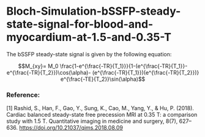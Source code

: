 # Bloch-Simulation-bSSFP-steady-state-signal-for-blood-and-myocardium-at-1.5-and-0.35-T
The bSSFP steady-state signal is given by the following equation:

$$M_{xy}= M_0 \frac{1-e^{\frac{-TR}{T_1}}}{1-(e^{\frac{-TR}{T_1}}- e^{\frac{-TR}{T_2}})\cos(\alpha)- (e^{\frac{-TR}{T_1}})(e^{\frac{-TR}{T_2}})} e^{\frac{-TE}{T_2}}\sin(\alpha)$$

### Reference: 

[1] Rashid, S., Han, F., Gao, Y., Sung, K., Cao, M., Yang, Y., & Hu, P. (2018). Cardiac balanced steady-state free precession MRI at 0.35 T: a comparison study with 1.5 T. Quantitative imaging in medicine and surgery, 8(7), 627–636. https://doi.org/10.21037/qims.2018.08.09
